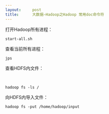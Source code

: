 ```yaml
---
layout:     post
title:      大数据—Hadoop之Hadoop 常用doc命令符
---
```

<div id="article_content" class="article_content clearfix csdn-tracking-statistics" data-pid="blog" data-mod="popu_307" data-dsm="post">
								            <link rel="stylesheet" href="https://csdnimg.cn/release/phoenix/template/css/ck_htmledit_views-f76675cdea.css">
						<div class="htmledit_views" id="content_views">
                <p>打开Hadoop所有进程：</p>

<pre class="has">
<code class="language-plain">start-all.sh</code></pre>

<p>查看当前所有进程：</p>

<pre class="has">
<code class="language-html">jps</code></pre>

<p>查看HDFS内文件：</p>

<p> </p>

<pre class="has">
<code class="language-html">hadoop fs -ls /
</code></pre>

<p>向HDFS内导入文件：</p>

<pre class="has">
<code class="language-html">hadoop fs -put /home/hadoop/input</code></pre>

<p> </p>            </div>
                </div>